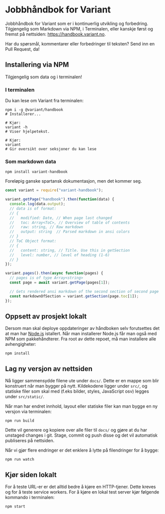 # Jobbhåndbok for Variant

Jobbhåndbok for Variant som er i kontinuerlig utvikling og forbedring.
Tilgjengelig som Markdown via NPM, i Terminalen, eller kanskje først og fremst
på nettsiden: https://handbook.variant.no.

Har du spørsmål, kommentarer eller forbedringer til teksten? Send inn en Pull
Request, da!

## Installering via NPM

Tilgjengelig som data og i terminalen!

### I terminalen

Du kan lese om Variant fra terminalen:

```shell
npm i -g @variant/handbook
# Installerer...

# Kjør:
variant -h
# Viser hjelpetekst.

# Kjør:
variant
# Gir oversikt over seksjoner du kan lese
```

### Som markdown data

```shell
npm install variant-handbook
```

Foreløpig ganske spartansk dokumentasjon, men det kommer seg.

```js
const variant = require("variant-handbook");

variant.getPage("handbook").then(function(data) {
  console.log(data.output);
  // data is of format:
  // {
  //   modified: Date, // When page last changed
  //   toc: Array<ToC>, // Overview of table of contents
  //   raw: string, // Raw markdown
  //   output: string  // Parsed markdown in ansi colors
  // }
  // ToC Object format:
  // {
  //   content: string, // Title. Use this in getSection
  //   level: number, // level of heading (1-6)
  // }
});

variant.pages().then(async function(pages) {
  // pages is of type Array<string>
  const page = await variant.getPage(pages[1]);

  // Gets rendered ansi markdown of the second section of second page
  const markdownOfSection = variant.getSection(page.toc[1]);
});
```

## Oppsett av prosjekt lokalt

Dersom man skal deploye oppdateringer av håndboken selv forutsettes det at man
har [Node.js](https://nodejs.org/en/) istallert. Når man installerer Node.js får
man også med NPM som pakkehåndterer. Fra root av dette repoet, må man installere
alle avhengigheter:

```shell
npm install
```

## Lag ny versjon av nettsiden

Nå ligger sammensydde filene ute under `docs/`. Dette er en mappe som blir
konstruert når man bygger på nytt. Kildekodene ligger under `src/`, og statiske
filer som skal med (f.eks bilder, styles, JavaScript osv) legges under
`src/static/`.

Når man har endret innhold, layout eller statiske filer kan man bygge en ny
versjon via terminalen:

```shell
npm run build
```

Dette vil generere og kopiere over alle filer til `docs/` og gjøre at du har
unstaged changes i git. Stage, commit og push disse og det vil automatisk
publiseres på nettsiden.

Når vi gjør flere endringer er det enklere å lytte på filendringer for å bygge:

```shell
npm run watch
```

## Kjør siden lokalt

For å teste URL-er er det alltid bedre å kjøre en HTTP-tjener. Dette kreves og
for å teste service workers. For å kjøre en lokal test server kjør følgende
kommando i terminalen:

```shell
npm start
```
